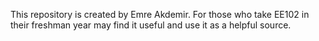 This repository is created by Emre Akdemir. For those who take EE102 in their freshman year may find it useful and use it as a helpful source. 
